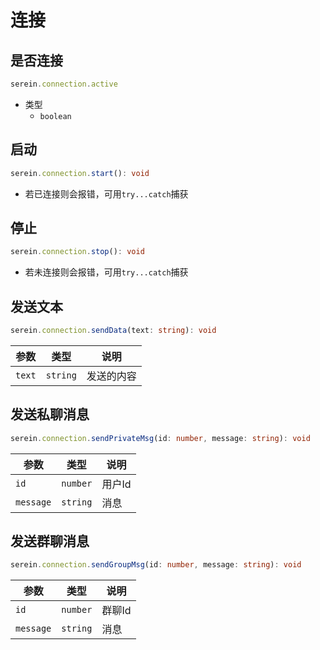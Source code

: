 # 连接

## 是否连接

```ts
serein.connection.active
```

- 类型
  - `boolean`

## 启动

```ts
serein.connection.start(): void
```

- 若已连接则会报错，可用`try...catch`捕获

## 停止

```ts
serein.connection.stop(): void
```

- 若未连接则会报错，可用`try...catch`捕获

## 发送文本

```ts
serein.connection.sendData(text: string): void
```

| 参数   | 类型     | 说明       |
| ------ | -------- | ---------- |
| `text` | `string` | 发送的内容 |

## 发送私聊消息

```ts
serein.connection.sendPrivateMsg(id: number, message: string): void
```

| 参数      | 类型     | 说明   |
| --------- | -------- | ------ |
| `id`      | `number` | 用户Id |
| `message` | `string` | 消息   |

## 发送群聊消息

```ts
serein.connection.sendGroupMsg(id: number, message: string): void
```

| 参数      | 类型     | 说明   |
| --------- | -------- | ------ |
| `id`      | `number` | 群聊Id |
| `message` | `string` | 消息   |
